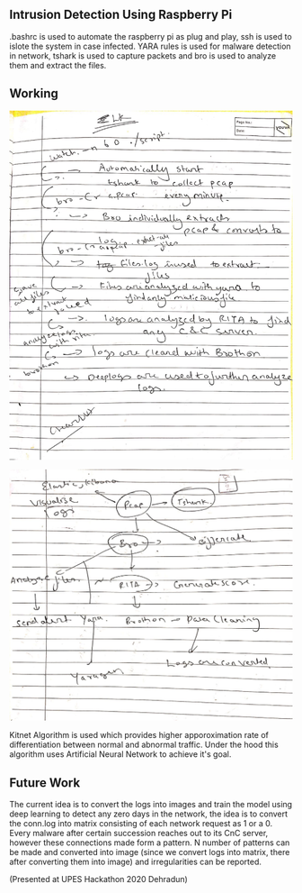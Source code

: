 ## Intrusion Detection Using Raspberry Pi

.bashrc is used to automate the raspberry pi as plug and play, ssh is used to islote the system in case infected. YARA rules is used for malware detection in network, tshark is used to capture packets and bro is used to analyze them and extract the files.

## Working 

![alt text](https://github.com/pravinkumarosingh/projects/blob/master/ids/upes.jpeg)

![alt text](https://github.com/pravinkumarosingh/projects/blob/master/ids/upes1.jpeg)

Kitnet Algorithm is used which provides higher apporoximation rate of differentiation between normal and abnormal traffic. Under the hood this algorithm uses Artificial Neural Network to achieve it's goal.

## Future Work
The current idea is to convert the logs into images and train the model using deep learning to detect any zero days in the network, the idea is to convert the conn.log into matrix consisting of each network request as 1 or a 0. Every malware after certain succession reaches out to its CnC server, however these connections made form a pattern. N number of patterns can be made and converted into image (since we convert logs into matrix, there after converting them into image) and irregularities can be reported.



(Presented at UPES Hackathon 2020 Dehradun)
